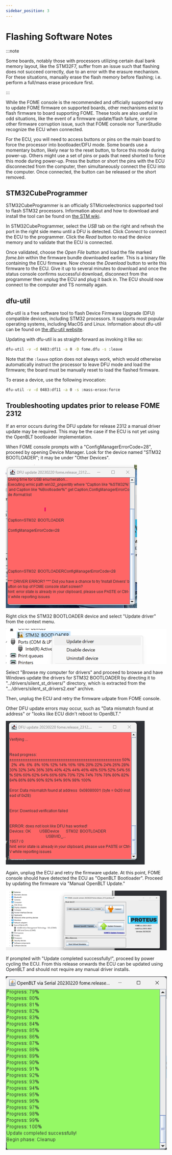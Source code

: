 ```yaml
---
sidebar_position: 3
---
```


# Flashing Software Notes

:::note

Some boards, notably those with processors utilizing certain dual bank memory layout, like the STM32F7, suffer from an
issue such that flashing does not succeed correctly, due to an error with the erasure mechanism.  For these situations,
manually erase the flash memory before flashing; i.e. perform a full/mass erase procedure first.

:::

While the FOME console is the recommended and officially supported way to update FOME firmware on supported boards,
other mechanisms exist to flash firmware to board supporting FOME.  These tools are also useful in odd situations, like
the event of a firmware update/flash failure, or some other firmware corruption issue, such that FOME console nor
TunerStudio recognize the ECU when connected.

For the ECU, you will need to access buttons or pins on the main board to force the processor into bootloader/DFU mode.
Some boards use a momentary button, likely near to the reset button, to force this mode during power-up.  Others might
use a set of pins or pads that need shorted to force this mode during power-up.  Press the button or short the pins with
the ECU disconnected from the computer, then simultaneously connect the ECU into the computer.  Once connected, the
button can be released or the short removed.

## STM32CubeProgrammer

STM32CubeProgrammer is an officially STMicroelectronics supported tool to flash STM32 processors.  Information about
and how to download and install the tool can be found on [the STM
wiki](https://wiki.st.com/stm32mpu/wiki/STM32CubeProgrammer).

In STM32CubeProgrammer, select the *USB* tab on the right and refresh the port in the right side menu until a DFU is
detected. Click *Connect* to connect the ECU to the programmer. Click the *Read* button to read the device memory and to
validate that the ECU is connected.

Once validated, choose the *Open File* button and load the file marked *fome.bin* within the firmware bundle downloaded
earlier. This is a binary file containing the ECU firmware. Now choose the *Download* button to write this firmware to
the ECU. Give it up to several minutes to download and once the status console confirms successful download, disconnect
from the programmer then unplug the ECU and plug it back in. The ECU should now connect to the computer and TS normally
again.

## dfu-util

dfu-util is a free software tool to flash Device Firmware Upgrade (DFU) compatible devices, including STM32 processors.
It supports most popular operating systems, including MacOS and Linux.  Information about dfu-util can be found on [the
dfu-util website](https://dfu-util.sourceforge.net/).

Updating with dfu-util is as straight-forward as invoking it like so:

```sh
dfu-util -v -d 0483:df11 -a 0 -D fome.dfu -s :leave
```

Note that the `:leave` option does not always work, which would otherwise automatically instruct the processor to leave
DFU mode and load the firmware; the board must be manually reset to load the flashed firmware.

To erase a device, use the following invocation:

```sh
dfu-util -v -d 0483:df11 -a 0 -s :mass-erase:force
```

## Troubleshooting updates prior to release FOME 2312

If an error occurs during the DFU update for release 2312 a manual driver update may be required. This may be the case if the ECU is not yet using the OpenBLT bootloader implementation.

When FOME console prompts with a "ConfigManagerErrorCode=28", proceed by opening Device Manager. Look for the device named "STM32 BOOTLOADER"; it may be under "Other Devices".

![image](Flashing-Notes/stm32drivererror.png)

Right click the STM32 BOOTLOADER device and select "Update driver" from the context menu.

![image](Flashing-Notes/updatedriver.png)

Select "Browse my computer for drivers" and proceed to browse and have Windows update the drivers for STM32 BOOTLOADER by directing it to "../drivers/silent_st_drivers/" directory, which is extracted from the ".../drivers/silent_st_drivers2.exe" archive.

Then, unplug the ECU and retry the firmware udpate from FOME console.

Other DFU update errors may occur, such as "Data mismatch found at address" or "looks like ECU didn't reboot to OpenBLT."

![image](Flashing-Notes/datamismatcherror.png)

Again, unplug the ECU and retry the firmware update. At this point, FOME console should have detected the ECU as "OpenBLT Bootloader". Proceed by updating the firmware via "Manual OpenBLT Update."

![image](Flashing-Notes/openblt.png)

If prompted with "Update completed successfully!", proceed by power cycling the ECU. From this release onwards the ECU can be updated using OpenBLT and should not require any manual driver installs.

![image](Flashing-Notes/openbltsuccess.png)
